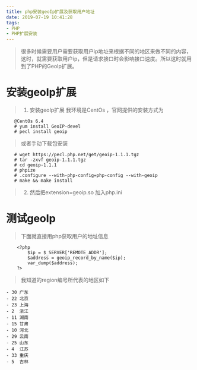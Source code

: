 ```yaml
---
title: php安装geoIp扩展及获取用户地址
date: 2019-07-19 10:41:28
tags:
- PHP
- PHP扩展安装
---
```




> 很多时候需要用户需要获取用户ip地址来根据不同的地区来做不同的内容，这时，就需要获取用户ip，但是请求接口时会影响接口速度。所以这时就用到了PHP的GeoIp扩展。

<!-- toc -->

# 安装geoIp扩展
> 1. 安装geoIp扩展 我环境是CentOs ，官网提供的安装方式为

```
   @CentOs 6.4
   # yum install GeoIP-devel
   # pecl install geoip
```

> 或者手动下载包安装

```
   # wget https://pecl.php.net/get/geoip-1.1.1.tgz
   # tar -zxvf geoip-1.1.1.tgz 
   # cd geoip-1.1.1
   # phpize
   # .configure --with-php-config=php-config --with-geoip
   # make && make install 
```

> 2. 然后把extension=geoip.so 加入php.ini 

# 测试geoIp

>  下面就直接用php获取用户的地址信息

```
    <?php
        $ip = $_SERVER['REMOTE_ADDR'];
        $address = geoip_record_by_name($ip);
        var_dump($address);
    ?>
```

> 我知道的region编号所代表的地区如下

    - 30 广东
    - 22 北京
    - 23 上海
    - 2  浙江
    - 11 湖南
    - 15 甘肃
    - 10 河北
    - 29 云南
    - 25 山东
    - 4  江苏
    - 33 重庆
    - 5  吉林